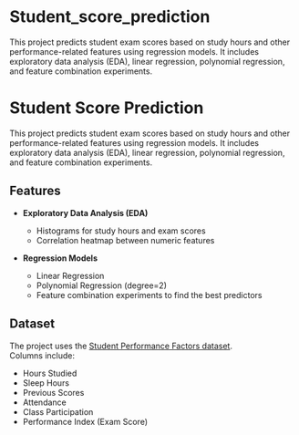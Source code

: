 # Student_score_prediction
This project predicts student exam scores based on study hours and other performance-related features using regression models. It includes exploratory data analysis (EDA), linear regression, polynomial regression, and feature combination experiments.

# Student Score Prediction

This project predicts student exam scores based on study hours and other performance-related features using regression models. It includes exploratory data analysis (EDA), linear regression, polynomial regression, and feature combination experiments.

## Features

- **Exploratory Data Analysis (EDA)**  
  - Histograms for study hours and exam scores  
  - Correlation heatmap between numeric features

- **Regression Models**  
  - Linear Regression  
  - Polynomial Regression (degree=2)  
  - Feature combination experiments to find the best predictors

## Dataset

The project uses the [Student Performance Factors dataset](data/StudentPerformanceFactors.csv).  
Columns include:
- Hours Studied
- Sleep Hours
- Previous Scores
- Attendance
- Class Participation
- Performance Index (Exam Score)



